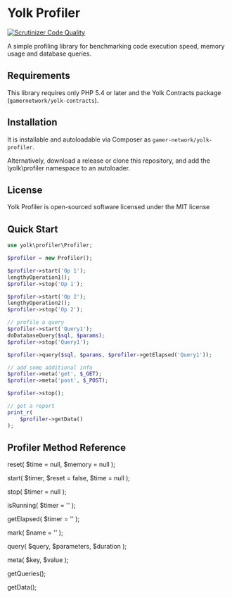 # Yolk Profiler

[![Scrutinizer Code Quality](https://scrutinizer-ci.com/g/gamernetwork/yolk-profiler/badges/quality-score.png?b=master)](https://scrutinizer-ci.com/g/gamernetwork/yolk-profiler/?branch=master)

A simple profiling library for benchmarking code execution speed, memory usage and database queries.

## Requirements

This library requires only PHP 5.4 or later and the Yolk Contracts package (```gamernetwork/yolk-contracts```).

## Installation

It is installable and autoloadable via Composer as ```gamer-network/yolk-profiler```.

Alternatively, download a release or clone this repository, and add the \yolk\profiler namespace to an autoloader.

## License

Yolk Profiler is open-sourced software licensed under the MIT license

## Quick Start

```php
use yolk\profiler\Profiler;

$profiler = new Profiler();

$profiler->start('Op 1');
lengthyOperation1();
$profiler->stop('Op 1');

$profiler->start('Op 2');
lengthyOperation2();
$profiler->stop('Op 2');

// profile a query
$profiler->start('Query1');
doDatabaseQuery($sql, $params);
$profiler->stop('Query1');

$profiler->query($sql, $params, $profiler->getElapsed('Query1'));

// add some additional info
$profiler->meta('get', $_GET);
$profiler->meta('post', $_POST);

$profiler->stop();

// get a report
print_r(
	$profiler->getData()
);
```

## Profiler Method Reference

reset( $time = null, $memory = null );

start( $timer, $reset = false, $time = null );

stop( $timer = null );

isRunning( $timer = '' );

getElapsed( $timer = '' );

mark( $name = '' );

query( $query, $parameters, $duration );

meta( $key, $value );

getQueries();

getData();

